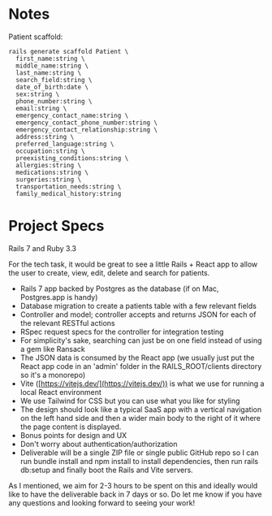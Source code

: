 # Notes

Patient scaffold:

```
rails generate scaffold Patient \
  first_name:string \
  middle_name:string \
  last_name:string \
  search_field:string \
  date_of_birth:date \
  sex:string \
  phone_number:string \
  email:string \
  emergency_contact_name:string \
  emergency_contact_phone_number:string \
  emergency_contact_relationship:string \
  address:string \
  preferred_language:string \
  occupation:string \
  preexisting_conditions:string \
  allergies:string \
  medications:string \
  surgeries:string \
  transportation_needs:string \
  family_medical_history:string
```

# Project Specs

Rails 7 and Ruby 3.3

For the tech task, it would be great to see a little Rails + React app to allow the user to create, view, edit, delete and search for patients.

- Rails 7 app backed by Postgres as the database (if on Mac, Postgres.app is handy)
- Database migration to create a patients table with a few relevant fields
- Controller and model; controller accepts and returns JSON for each of the relevant RESTful actions
- RSpec request specs for the controller for integration testing
- For simplicity's sake, searching can just be on one field instead of using a gem like Ransack
- The JSON data is consumed by the React app (we usually just put the React app code in an 'admin' folder in the RAILS_ROOT/clients directory so it's a monorepo)
- Vite ([https://vitejs.dev/](https://vitejs.dev/)) is what we use for running a local React environment
- We use Tailwind for CSS but you can use what you like for styling
- The design should look like a typical SaaS app with a vertical navigation on the left hand side and then a wider main body to the right of it where the page content is displayed.
- Bonus points for design and UX
- Don't worry about authentication/authorization
- Deliverable will be a single ZIP file or single public GitHub repo so I can run bundle install and npm install to install dependencies, then run rails db:setup and finally boot the Rails and Vite servers.

As I mentioned, we aim for 2-3 hours to be spent on this and ideally would like to have the deliverable back in 7 days or so. Do let me know if you have any questions and looking forward to seeing your work!
